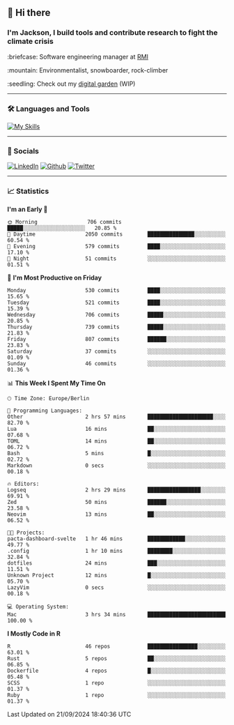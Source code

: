 ## :wave: Hi there
### I'm Jackson, I build tools and contribute research to fight the climate crisis
<p> :briefcase: Software engineering manager at <a href="https://rmi.org/" alt="RMI">RMI</a></p>
<p> :mountain: Environmentalist, snowboarder, rock-climber</p>
<p> :seedling: Check out my <a href="https://jdhoffa.github.io/" alt="digital garden">digital garden</a> (WIP) </p>

---

### :hammer_and_wrench: Languages and Tools

[![My Skills](https://skillicons.dev/icons?i=r,python,rust,docker,svelte,js,neovim,azure,postgresql,kubernetes,html,css&perline=6&theme=dark)](https://skillicons.dev)

---

### :iphone: Socials

[![LinkedIn](https://skillicons.dev/icons?i=linkedin&theme=dark)](https://www.linkedin.com/in/jackson-hoffart/) 
[![Github](https://skillicons.dev/icons?i=github&theme=dark)](https://github.com/jdhoffa) 
[![Twitter](https://skillicons.dev/icons?i=twitter&theme=dark)](https://twitter.com/jdhoffart) 

---

### :chart_with_upwards_trend: Statistics

 
<!--START_SECTION:waka-->
**I'm an Early 🐤** 

```text
🌞 Morning                706 commits         █████░░░░░░░░░░░░░░░░░░░░   20.85 % 
🌆 Daytime                2050 commits        ███████████████░░░░░░░░░░   60.54 % 
🌃 Evening                579 commits         ████░░░░░░░░░░░░░░░░░░░░░   17.10 % 
🌙 Night                  51 commits          ░░░░░░░░░░░░░░░░░░░░░░░░░   01.51 % 
```
📅 **I'm Most Productive on Friday** 

```text
Monday                   530 commits         ████░░░░░░░░░░░░░░░░░░░░░   15.65 % 
Tuesday                  521 commits         ████░░░░░░░░░░░░░░░░░░░░░   15.39 % 
Wednesday                706 commits         █████░░░░░░░░░░░░░░░░░░░░   20.85 % 
Thursday                 739 commits         █████░░░░░░░░░░░░░░░░░░░░   21.83 % 
Friday                   807 commits         ██████░░░░░░░░░░░░░░░░░░░   23.83 % 
Saturday                 37 commits          ░░░░░░░░░░░░░░░░░░░░░░░░░   01.09 % 
Sunday                   46 commits          ░░░░░░░░░░░░░░░░░░░░░░░░░   01.36 % 
```


📊 **This Week I Spent My Time On** 

```text
🕑︎ Time Zone: Europe/Berlin

💬 Programming Languages: 
Other                    2 hrs 57 mins       █████████████████████░░░░   82.70 % 
Lua                      16 mins             ██░░░░░░░░░░░░░░░░░░░░░░░   07.68 % 
TOML                     14 mins             ██░░░░░░░░░░░░░░░░░░░░░░░   06.72 % 
Bash                     5 mins              █░░░░░░░░░░░░░░░░░░░░░░░░   02.72 % 
Markdown                 0 secs              ░░░░░░░░░░░░░░░░░░░░░░░░░   00.18 % 

🔥 Editors: 
Logseq                   2 hrs 29 mins       █████████████████░░░░░░░░   69.91 % 
Zed                      50 mins             ██████░░░░░░░░░░░░░░░░░░░   23.58 % 
Neovim                   13 mins             ██░░░░░░░░░░░░░░░░░░░░░░░   06.52 % 

🐱‍💻 Projects: 
pacta-dashboard-svelte   1 hr 46 mins        ████████████░░░░░░░░░░░░░   49.77 % 
.config                  1 hr 10 mins        ████████░░░░░░░░░░░░░░░░░   32.84 % 
dotfiles                 24 mins             ███░░░░░░░░░░░░░░░░░░░░░░   11.51 % 
Unknown Project          12 mins             █░░░░░░░░░░░░░░░░░░░░░░░░   05.70 % 
LazyVim                  0 secs              ░░░░░░░░░░░░░░░░░░░░░░░░░   00.18 % 

💻 Operating System: 
Mac                      3 hrs 34 mins       █████████████████████████   100.00 % 
```

**I Mostly Code in R** 

```text
R                        46 repos            ████████████████░░░░░░░░░   63.01 % 
Rust                     5 repos             ██░░░░░░░░░░░░░░░░░░░░░░░   06.85 % 
Dockerfile               4 repos             █░░░░░░░░░░░░░░░░░░░░░░░░   05.48 % 
SCSS                     1 repo              ░░░░░░░░░░░░░░░░░░░░░░░░░   01.37 % 
Ruby                     1 repo              ░░░░░░░░░░░░░░░░░░░░░░░░░   01.37 % 
```




 Last Updated on 21/09/2024 18:40:36 UTC
<!--END_SECTION:waka-->
